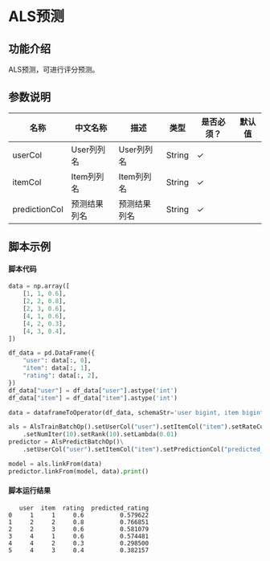 # ALS预测

## 功能介绍
ALS预测，可进行评分预测。

## 参数说明

<!-- This is the start of auto-generated parameter info -->
<!-- DO NOT EDIT THIS PART!!! -->
| 名称 | 中文名称 | 描述 | 类型 | 是否必须？ | 默认值 |
| --- | --- | --- | --- | --- | --- |
| userCol | User列列名 | User列列名 | String | ✓ |  |
| itemCol | Item列列名 | Item列列名 | String | ✓ |  |
| predictionCol | 预测结果列名 | 预测结果列名 | String | ✓ |  |<!-- This is the end of auto-generated parameter info -->


## 脚本示例
#### 脚本代码
```python
data = np.array([
    [1, 1, 0.6],
    [2, 2, 0.8],
    [2, 3, 0.6],
    [4, 1, 0.6],
    [4, 2, 0.3],
    [4, 3, 0.4],
])

df_data = pd.DataFrame({
    "user": data[:, 0],
    "item": data[:, 1],
    "rating": data[:, 2],
})
df_data["user"] = df_data["user"].astype('int')
df_data["item"] = df_data["item"].astype('int')

data = dataframeToOperator(df_data, schemaStr='user bigint, item bigint, rating double', op_type='batch')

als = AlsTrainBatchOp().setUserCol("user").setItemCol("item").setRateCol("rating") \
    .setNumIter(10).setRank(10).setLambda(0.01)
predictor = AlsPredictBatchOp()\
    .setUserCol("user").setItemCol("item").setPredictionCol("predicted_rating")

model = als.linkFrom(data)
predictor.linkFrom(model, data).print()

```

#### 脚本运行结果

```
   user  item  rating  predicted_rating
0     1     1     0.6          0.579622
1     2     2     0.8          0.766851
2     2     3     0.6          0.581079
3     4     1     0.6          0.574481
4     4     2     0.3          0.298500
5     4     3     0.4          0.382157
```




